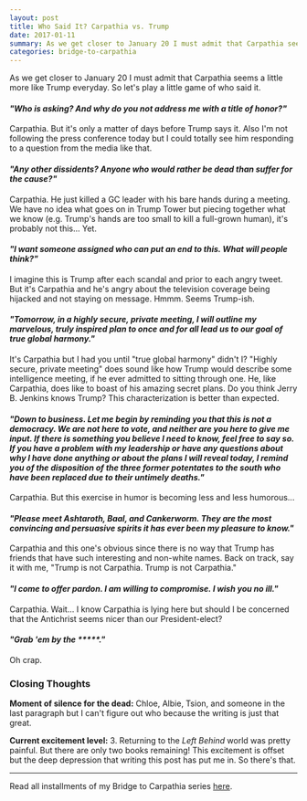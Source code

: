```yaml
---
layout: post
title: Who Said It? Carpathia vs. Trump
date: 2017-01-11
summary: As we get closer to January 20 I must admit that Carpathia seems a little more like Trump everyday. So let's play a little game of who said it...
categories: bridge-to-carpathia
---
```

As we get closer to January 20 I must admit that Carpathia seems a little more like Trump everyday. So let's play a little game of who said it.

<h4><em>"Who is asking? And why do you not address me with a title of honor?"</em></h4>

Carpathia. But it's only a matter of days before Trump says it. Also I'm not following the press conference today but I could totally see him responding to a question from the media like that.

<h4><em>"Any other dissidents? Anyone who would rather be dead than suffer for the cause?"</em></h4>

Carpathia. He just killed a GC leader with his bare hands during a meeting. We have no idea what goes on in Trump Tower but piecing together what we know (e.g. Trump's hands are too small to kill a full-grown human), it's probably not this... Yet.

<h4><em>"I want someone assigned who can put an end to this. What will people think?"</em></h4>

I imagine this is Trump after each scandal and prior to each angry tweet. But it's Carpathia and he's angry about the television coverage being hijacked and not staying on message. Hmmm. Seems Trump-ish.

<h4><em>"Tomorrow, in a highly secure, private meeting, I will outline my marvelous, truly inspired plan to once and for all lead us to our goal of true global harmony."</em></h4>

It's Carpathia but I had you until "true global harmony" didn't I? "Highly secure, private meeting" does sound like how Trump would describe some intelligence meeting, if he ever admitted to sitting through one. He, like Carpathia, does like to boast of his amazing secret plans. Do you think Jerry B. Jenkins knows Trump? This characterization is better than expected.

<h4><em>"Down to business. Let me begin by reminding you that this is not a democracy. We are not here to vote, and neither are you here to give me input. If there is something you believe I need to know, feel free to say so. If you have a problem with my leadership or have any questions about why I have done anything or about the plans I will reveal today, I remind you of the disposition of the three former potentates to the south who have been replaced due to their untimely deaths."</em></h4>

Carpathia. But this exercise in humor is becoming less and less humorous...

<h4><em>"Please meet Ashtaroth, Baal, and Cankerworm. They are the most convincing and persuasive spirits it has ever been my pleasure to know."</em></h4>

Carpathia and this one's obvious since there is no way that Trump has friends that have such interesting and non-white names. Back on track, say it with me, "Trump is not Carpathia. Trump is not Carpathia."

<h4><em>"I come to offer pardon. I am willing to compromise. I wish you no ill."</em></h4>

Carpathia. Wait... I know Carpathia is lying here but should I be concerned that the Antichrist seems nicer than our President-elect?

<h4><em>"Grab 'em by the *****."</em></h4>

Oh crap.

<h3>Closing Thoughts</h3>

<p><b>Moment of silence for the dead:</b> Chloe, Albie, Tsion, and someone in the last paragraph but I can't figure out who because the writing is just that great.</p>

<p><b>Current excitement level:</b> 3. Returning to the <em>Left Behind</em> world was pretty painful. But there are only two books remaining! This excitement is offset but the deep depression that writing this post has put me in. So there's that.

<hr>
Read all installments of my Bridge to Carpathia series <a href="https://hsureads.github.io/category/bridge-to-carpathia/">here</a>.
